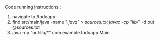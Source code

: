 Code running instructions :
1) navigate to /todoapp
2) find src/main/java -name "*.java" > sources.txt
javac -cp "lib/*" -d out @sources.txt
3) java -cp "out:lib/*" com.example.todoapp.Main
